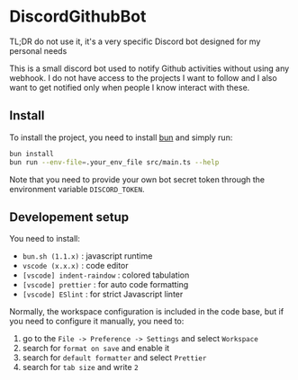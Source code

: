 # DiscordGithubBot

TL;DR do not use it, it's a very specific Discord bot designed for my personal
needs

This is a small discord bot used to notify Github activities without using any
webhook. I do not have access to the projects I want to follow and I also want
to get notified only when people I know interact with these.

## Install

To install the project, you need to install [bun](bun.sh) and simply run:

```bash
bun install
bun run --env-file=.your_env_file src/main.ts --help
```

Note that you need to provide your own bot secret token through the environment
variable `DISCORD_TOKEN`.

## Developement setup

You need to install:

- `bun.sh (1.1.x)` : javascript runtime
- `vscode (x.x.x)` : code editor
- `[vscode] indent-raindow` : colored tabulation
- `[vscode] prettier` : for auto code formatting
- `[vscode] ESlint` : for strict Javascript linter

Normally, the workspace configuration is included in the code base, but if you
need to configure it manually, you need to:

1. go to the `File -> Preference -> Settings` and select `Workspace`
2. search for `format on save` and enable it
3. search for `default formatter` and select `Prettier`
4. search for `tab size` and write `2`
